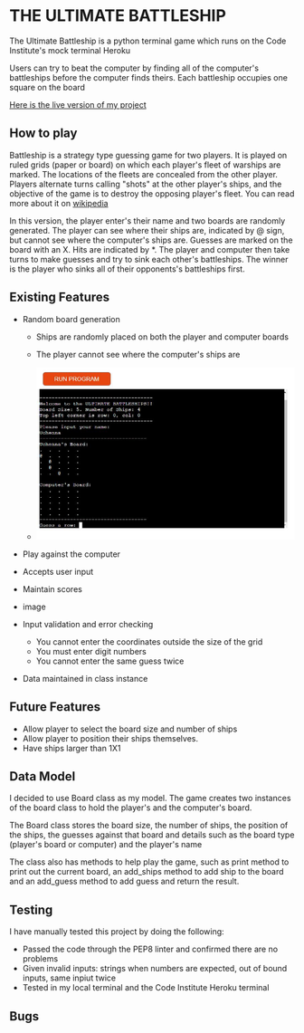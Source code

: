 #   THE ULTIMATE BATTLESHIP

The Ultimate Battleship is a python terminal game which runs on the Code Institute's mock terminal Heroku

Users can try to beat the computer by finding all of the computer's battleships before the computer finds theirs. Each battleship occupies one square on the board

[Here is the live version of my project](https://the-ultimate-battleship.herokuapp.com/)



## How to play
Battleship is a strategy type guessing game for two players. It is played on ruled grids (paper or board) on which each player's fleet of warships are marked. The locations of the fleets are concealed from the other player. Players alternate turns calling "shots" at the other player's ships, and the objective of the game is to destroy the opposing player's fleet. You can read more about it on [wikipedia](https://en.wikipedia.org/wiki/Battleship_(game))

In this version, the player enter's their name and two boards are randomly generated.
The player can see where their ships are, indicated by @ sign, but cannot see where the computer's ships are.
Guesses are marked on the board with an X. Hits are indicated by *.
The player and computer then take turns to make guesses and try to sink each other's battleships.
The winner is the player who sinks all of their opponents's battleships first.

## Existing Features

- Random board generation
    - Ships are randomly placed on both the player and computer boards
    - The player cannot see where the computer's ships are

    - ![Random Board Generated](https://github.com/uchenna631/battleship-game/blob/main/assets/images/display-board.JPG?raw=true)

- Play against the computer
- Accepts user input
- Maintain scores

- image

- Input validation and error checking
    - You cannot enter the coordinates outside the size of the grid
    - You must enter digit numbers
    - You cannot enter the same guess twice

- Data maintained in class instance

## Future Features
- Allow player to select the board size and number of ships
- Allow player to position their ships themselves.
- Have ships larger than 1X1

## Data Model

I decided to use Board class as my model. The game creates two instances of the board class to hold the player's and the computer's board.

The Board class stores the board size, the number of ships, the position of the ships, the guesses against that board and details such as the board type (player's board or computer) and the player's name

The class also has methods to help play the game, such as print method to print out the current board, an add_ships method to add ship to the board and an add_guess method to add guess and return the result.

## Testing

I have manually tested this project by doing the following:
- Passed the code through the PEP8 linter and confirmed there are no problems
- Given invalid inputs: strings when numbers are expected, out of bound inputs, same inpiut twice
- Tested in my local terminal and the Code Institute Heroku terminal

## Bugs
